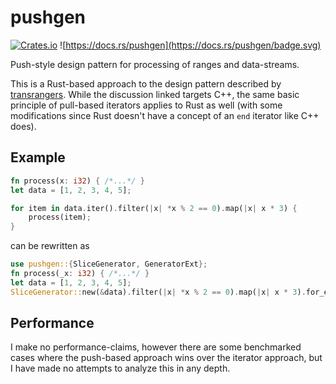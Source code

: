 
# pushgen


[![Crates.io][crates-badge]][crates-url]
![https://docs.rs/pushgen](https://docs.rs/pushgen/badge.svg)

[crates-badge]: https://img.shields.io/crates/v/pushgen.svg
[crates-url]: https://crates.io/crates/pushgen

Push-style design pattern for processing of ranges and data-streams.

This is a Rust-based approach to the design pattern described by [transrangers](https://github.com/joaquintides/transrangers).
While the discussion linked targets C++, the same basic principle of pull-based iterators applies
to Rust as well (with some modifications since Rust doesn't have a concept of an `end` iterator
like C++ does).

## Example
```rust
fn process(x: i32) { /*...*/ }
let data = [1, 2, 3, 4, 5];

for item in data.iter().filter(|x| *x % 2 == 0).map(|x| x * 3) {
    process(item);
}
```

can be rewritten as
```rust
use pushgen::{SliceGenerator, GeneratorExt};
fn process(_x: i32) { /*...*/ }
let data = [1, 2, 3, 4, 5];
SliceGenerator::new(&data).filter(|x| *x % 2 == 0).map(|x| x * 3).for_each(process);
```

## Performance

I make no performance-claims, however there are some benchmarked cases where the push-based approach
wins over the iterator approach, but I have made no attempts to analyze this in any depth.
